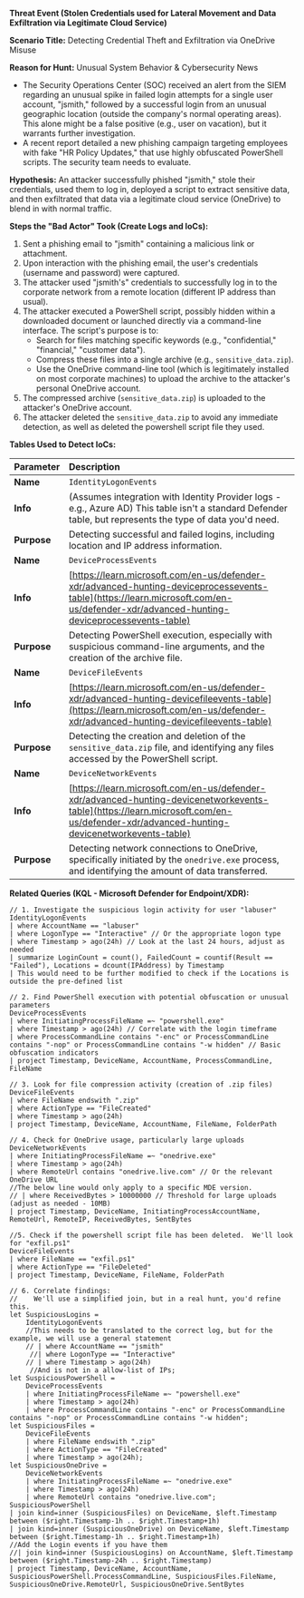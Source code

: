 **Threat Event (Stolen Credentials used for Lateral Movement and Data Exfiltration via Legitimate Cloud Service)**

**Scenario Title:**  Detecting Credential Theft and Exfiltration via OneDrive Misuse

**Reason for Hunt:**  Unusual System Behavior & Cybersecurity News

* The Security Operations Center (SOC) received an alert from the SIEM regarding an unusual spike in failed login attempts for a single user account, "jsmith," followed by a successful login from an unusual geographic location (outside the company's normal operating areas). This alone might be a false positive (e.g., user on vacation), but it warrants further investigation.
* A recent report detailed a new phishing campaign targeting employees with fake "HR Policy Updates," that use highly obfuscated PowerShell scripts. The security team needs to evaluate.

**Hypothesis:**  An attacker successfully phished "jsmith," stole their credentials, used them to log in, deployed a script to extract sensitive data, and then exfiltrated that data via a legitimate cloud service (OneDrive) to blend in with normal traffic.

**Steps the "Bad Actor" Took (Create Logs and IoCs):**

1. Sent a phishing email to "jsmith" containing a malicious link or attachment.
2. Upon interaction with the phishing email, the user's credentials (username and password) were captured.
3. The attacker used "jsmith's" credentials to successfully log in to the corporate network from a remote location (different IP address than usual).
4. The attacker executed a PowerShell script, possibly hidden within a downloaded document or launched directly via a command-line interface.  The script's purpose is to:
    *   Search for files matching specific keywords (e.g., "confidential," "financial," "customer data").
    *   Compress these files into a single archive (e.g., `sensitive_data.zip`).
    *   Use the OneDrive command-line tool (which is legitimately installed on most corporate machines) to upload the archive to the attacker's personal OneDrive account.
5. The compressed archive (`sensitive_data.zip`) is uploaded to the attacker's OneDrive account.
6. The attacker deleted the `sensitive_data.zip` to avoid any immediate detection, as well as deleted the powershell script file they used.

**Tables Used to Detect IoCs:**

| Parameter            | Description                                                                                                                   |
| :------------------- | :---------------------------------------------------------------------------------------------------------------------------- |
| **Name**             | `IdentityLogonEvents`                                                                                                        |
| **Info**             | (Assumes integration with Identity Provider logs - e.g., Azure AD)  This table isn't a standard Defender table, but represents the type of data you'd need. |
| **Purpose**          | Detecting successful and failed logins, including location and IP address information.                                        |
| **Name**             | `DeviceProcessEvents`                                                                                                      |
| **Info**             | [https://learn.microsoft.com/en-us/defender-xdr/advanced-hunting-deviceprocessevents-table](https://learn.microsoft.com/en-us/defender-xdr/advanced-hunting-deviceprocessevents-table)                                   |
| **Purpose**          | Detecting PowerShell execution, especially with suspicious command-line arguments, and the creation of the archive file.   |
| **Name**             | `DeviceFileEvents`                                                                                                         |
| **Info**             | [https://learn.microsoft.com/en-us/defender-xdr/advanced-hunting-devicefileevents-table](https://learn.microsoft.com/en-us/defender-xdr/advanced-hunting-devicefileevents-table)                                     |
| **Purpose**          | Detecting the creation and deletion of the `sensitive_data.zip` file, and identifying any files accessed by the PowerShell script. |
| **Name**             | `DeviceNetworkEvents`                                                                                                    |
| **Info**             | [https://learn.microsoft.com/en-us/defender-xdr/advanced-hunting-devicenetworkevents-table](https://learn.microsoft.com/en-us/defender-xdr/advanced-hunting-devicenetworkevents-table)                                  |
| **Purpose**          | Detecting network connections to OneDrive, specifically initiated by the `onedrive.exe` process, and identifying the amount of data transferred. |

**Related Queries (KQL - Microsoft Defender for Endpoint/XDR):**

```kql
// 1. Investigate the suspicious login activity for user "labuser"
IdentityLogonEvents
| where AccountName == "labuser"
| where LogonType == "Interactive" // Or the appropriate logon type
| where Timestamp > ago(24h) // Look at the last 24 hours, adjust as needed
| summarize LoginCount = count(), FailedCount = countif(Result == "Failed"), Locations = dcount(IPAddress) by Timestamp
| This would need to be further modified to check if the Locations is outside the pre-defined list

// 2. Find PowerShell execution with potential obfuscation or unusual parameters
DeviceProcessEvents
| where InitiatingProcessFileName =~ "powershell.exe"
| where Timestamp > ago(24h) // Correlate with the login timeframe
| where ProcessCommandLine contains "-enc" or ProcessCommandLine contains "-nop" or ProcessCommandLine contains "-w hidden" // Basic obfuscation indicators
| project Timestamp, DeviceName, AccountName, ProcessCommandLine, FileName

// 3. Look for file compression activity (creation of .zip files)
DeviceFileEvents
| where FileName endswith ".zip"
| where ActionType == "FileCreated"
| where Timestamp > ago(24h)
| project Timestamp, DeviceName, AccountName, FileName, FolderPath

// 4. Check for OneDrive usage, particularly large uploads
DeviceNetworkEvents
| where InitiatingProcessFileName =~ "onedrive.exe"
| where Timestamp > ago(24h)
| where RemoteUrl contains "onedrive.live.com" // Or the relevant OneDrive URL
//The below line would only apply to a specific MDE version.
// | where ReceivedBytes > 10000000 // Threshold for large uploads (adjust as needed - 10MB)
| project Timestamp, DeviceName, InitiatingProcessAccountName, RemoteUrl, RemoteIP, ReceivedBytes, SentBytes

//5. Check if the powershell script file has been deleted.  We'll look for "exfil.ps1"
DeviceFileEvents
| where FileName == "exfil.ps1"
| where ActionType == "FileDeleted"
| project Timestamp, DeviceName, FileName, FolderPath

// 6. Correlate findings:
//    We'll use a simplified join, but in a real hunt, you'd refine this.
let SuspiciousLogins = 
    IdentityLogonEvents
	//This needs to be translated to the correct log, but for the example, we will use a general statement
    // | where AccountName == "jsmith"
     //| where LogonType == "Interactive"
    // | where Timestamp > ago(24h)
     //And is not in a allow-list of IPs;
let SuspiciousPowerShell =
    DeviceProcessEvents
    | where InitiatingProcessFileName =~ "powershell.exe"
    | where Timestamp > ago(24h)
    | where ProcessCommandLine contains "-enc" or ProcessCommandLine contains "-nop" or ProcessCommandLine contains "-w hidden";
let SuspiciousFiles =
    DeviceFileEvents
    | where FileName endswith ".zip"
    | where ActionType == "FileCreated"
    | where Timestamp > ago(24h);
let SuspiciousOneDrive =
    DeviceNetworkEvents
    | where InitiatingProcessFileName =~ "onedrive.exe"
    | where Timestamp > ago(24h)
    | where RemoteUrl contains "onedrive.live.com";
SuspiciousPowerShell
| join kind=inner (SuspiciousFiles) on DeviceName, $left.Timestamp between ($right.Timestamp-1h .. $right.Timestamp+1h)
| join kind=inner (SuspiciousOneDrive) on DeviceName, $left.Timestamp between ($right.Timestamp-1h .. $right.Timestamp+1h)
//Add the Login events if you have them
//| join kind=inner (SuspiciousLogins) on AccountName, $left.Timestamp between ($right.Timestamp-24h .. $right.Timestamp)
| project Timestamp, DeviceName, AccountName, SuspiciousPowerShell.ProcessCommandLine, SuspiciousFiles.FileName, SuspiciousOneDrive.RemoteUrl, SuspiciousOneDrive.SentBytes
```

